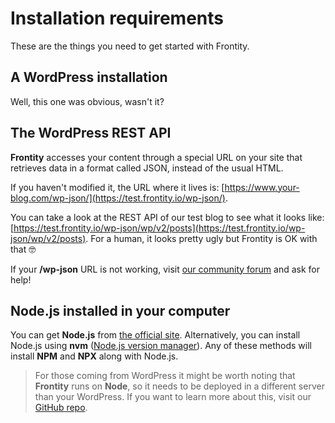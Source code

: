 # Installation requirements

These are the things you need to get started with Frontity.

## A WordPress installation

Well, this one was obvious, wasn't it?

## The WordPress REST API

**Frontity** accesses your content through a special URL on your site that retrieves data in a format called JSON, instead of the usual HTML.

If you haven't modified it, the URL where it lives is: [https://www.your-blog.com/wp-json/](https://test.frontity.io/wp-json/).

You can take a look at the REST API of our test blog to see what it looks like: [https://test.frontity.io/wp-json/wp/v2/posts](https://test.frontity.io/wp-json/wp/v2/posts). For a human, it looks pretty ugly but Frontity is OK with that 🤓

If your **/wp-json** URL is not working, visit [our community forum](https://community.frontity.org/) and ask for help!

## Node.js installed in your computer

You can get **Node.js** from [the official site](https://nodejs.org/). Alternatively, you can install Node.js using **nvm** \([Node.js version manager](https://github.com/creationix/nvm)\). Any of these methods will install **NPM** and **NPX** along with Node.js.

> For those coming from WordPress it might be worth noting that **Frontity** runs on **Node**, so it needs to be deployed in a different server than your WordPress. If you want to learn more about this, visit our [GitHub repo](https://github.com/frontity/frontity#why-a-different-nodejs-server).

